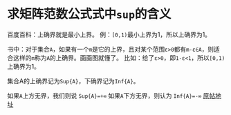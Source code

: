 # 求矩阵范数公式式中`sup`的含义
百度百科：上确界就是最小上界。
例：`[0,1)`最小上界为1，所以上确界为1。

书中：对于集合`A`，如果有一个`m`是它的上界，且对某个范围`ε>0`都有`m-ε∈A`，则适合这样的`m`称为`A`的上确界。画画图就懂了。
比如：给了`ε>0`，即`1-ε<1`，所以`[0,1)`上确界为1。

集合A的上确界记为`Sup{A}`，下确界记为`Inf{A}`。

如果`A`上方无界，我们则说
`Sup{A}=+∞`
如果`A`下方无界，则认为
`Inf{A}=-∞`
[原帖地址](https://blog.csdn.net/wasefadg/article/details/53390556)
